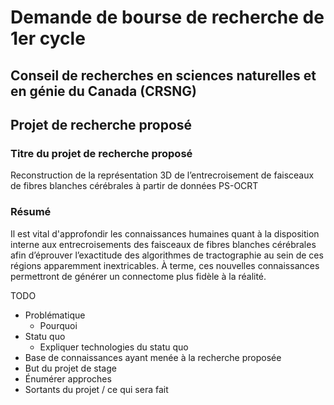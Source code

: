 # Demande de bourse de recherche de 1er cycle

## Conseil de recherches en sciences naturelles et en génie du Canada (CRSNG)

## Projet de recherche proposé

### Titre du projet de recherche proposé

Reconstruction de la représentation 3D de l’entrecroisement de faisceaux de fibres blanches cérébrales à partir de données PS-OCRT

### Résumé

Il est vital d'approfondir les connaissances humaines quant à la disposition interne aux entrecroisements des faisceaux de fibres blanches cérébrales afin d’éprouver l’exactitude des algorithmes de tractographie au sein de ces régions apparemment inextricables. À terme, ces nouvelles connaissances permettront de générer un connectome plus fidèle à la réalité.

TODO
- Problématique
    - Pourquoi
- Statu quo
    - Expliquer technologies du statu quo
- Base de connaissances ayant menée à la recherche proposée
- But du projet de stage
- Énumérer approches
- Sortants du projet / ce qui sera fait
